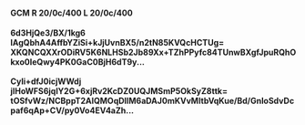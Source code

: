 #### GCM R 20/0c/400 L 20/0c/400
**6d3HjQe3/BX/1kg6**<br/>**lAgQbhA4AffbYZiSi+kJjUvnBX5/n2tN85KVQcHCTUg=**<br/>**XKQNCQXXrODiRV5K6NLHSb2Jb89Xx+TZhPPyfc84TUnwBXgfJpuRQhOkxo0IeQwy4PK0GaC0BjH6dT9y...**<br/><br/>
**Cyli+dfJ0icjWWdj**<br/>**jIHoWFS6jqIY2G+6xjRv2KcDZ0UQJMSmP5OkSyZ8ttk=**<br/>**tOSfvWz/NCBppT2AIQMOqDlIM6aDAJ0mKVvMItbVqKue/Bd/GnIoSdvDcpaf6qAp+CV/py0Vo4EV4aZh...**